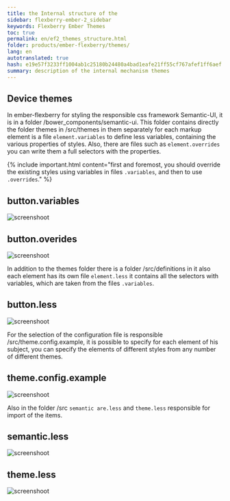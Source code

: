 ```yaml
---
title: the Internal structure of the
sidebar: flexberry-ember-2_sidebar
keywords: Flexberry Ember Themes
toc: true
permalink: en/ef2_themes_structure.html
folder: products/ember-flexberry/themes/
lang: en
autotranslated: true
hash: e19e57f3233ff1004ab1c25180b24480a4bad1eafe21ff55cf767afef1ff6aef
summary: description of the internal mechanism themes
---
```


## Device themes

In ember-flexberry for styling the responsible css framework Semantic-UI, it is in a folder /bower_components/semantic-ui.
This folder contains directly the folder themes in /src/themes in them separately for each markup element is a file
`element.variables` to define less variables, containing the various properties of styles. Also, there are files such as
`element.overrides` you can write them a full selectors with the properties.

{% include important.html content="first and foremost, you should override the existing styles using variables in files `.variables`, and then to use `.overrides`." %}

## button.variables
![screenshoot](/images/pages/img_themes/screenshots/variables.jpg)

## button.overides
![screenshoot](/images/pages/img_themes/screenshots/overrides.jpg)

In addition to the themes folder there is a folder /src/definitions in it also each element has its own file `element.less` it
contains all the selectors with variables, which are taken from the files `.variables`.

## button.less
![screenshoot](/images/pages/img_themes/screenshots/less.jpg)

For the selection of the configuration file is responsible /src/theme.config.example, it is possible to specify for each element of his subject,
you can specify the elements of different styles from any number of different themes.

## theme.config.example
![screenshoot](/images/pages/img_themes/screenshots/config_theme.jpg)

Also in the folder /src `semantic are.less` and `theme.less` responsible for import of the items.

## semantic.less
![screenshoot](/images/pages/img_themes/screenshots/semantic_less.jpg)

## theme.less
![screenshoot](/images/pages/img_themes/screenshots/theme_less.jpg)



